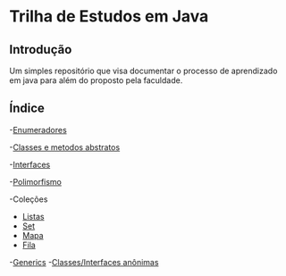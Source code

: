 # Trilha de Estudos em Java

## Introdução
Um simples repositório que visa documentar o processo de aprendizado em java para além do proposto pela faculdade.
## Índice
-[Enumeradores](Biblioteca/enumeradores.md)

-[Classes e metodos abstratos](OO/src/abstractClass/readme.md)

-[Interfaces](OO/src/interfaces/readme.md)

-[Polimorfismo](OO/src/polimorfismo/readme.md)

-Coleções
  - [Listas](DevJojoCurso/src/javacore/Ycolecoes/readme.md)
  - [Set](DevJojoCurso/src/javacore/Ycolecoes/reamdeSet.md)
  - [Mapa](DevJojoCurso/src/javacore/Ycolecoes/readmeMap.md)
  - [Fila](DevJojoCurso/src/javacore/Ycolecoes/readmeQueue.md)

-[Generics](DevJojoCurso/src/javacore/Zgenerics/readmeGenerics.md)
-[Classes/Interfaces anônimas](DevJojoCurso/src/javacore/ZZAclassesinternas/app/readmeAnonymous.md)
    
